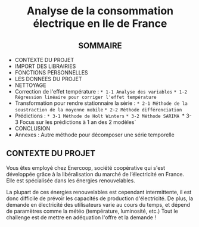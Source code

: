 <h1><center>Analyse de la consommation électrique en Ile de France</center></h1>

<h2><center>SOMMAIRE</center></h2>

<!-- /MarkdownTOC depth=4-->

* CONTEXTE DU PROJET
* IMPORT DES LIBRAIRIES
* FONCTIONS PERSONNELLES
* LES DONNEES DU PROJET
* NETTOYAGE
* Correction de l'effet température :
`* 1-1 Analyse des variables`
`* 1-2 Régression linéaire pour corriger l'effet température`
* Transformation pour rendre stationnaire la série :
`* 2-1 Méthode de la soustraction de la moyenne mobile`
`* 2-2 Méthode différenciation`
* Prédictions :
`* 3-1 Méthode de Holt Winters`
`* 3-2 Méthode SARIMA
`* 3-3 Focus sur les prédictions à 1 an des 2 modèles`
* CONCLUSION
* Annexes : Autre méthode pour décomposer une série temporelle

<h2>CONTEXTE DU PROJET</h2>
<p>Vous êtes employé chez Enercoop, société coopérative qui s'est développée grâce à la libéralisation du marché de l’électricité en France. Elle est spécialisée dans les énergies renouvelables.</p>

<p>La plupart de ces énergies renouvelables est cependant intermittente, il est donc difficile de prévoir les capacités de production d'électricité. De plus, la demande en électricité des utilisateurs varie au cours du temps, et dépend de paramètres comme la météo (température, luminosité, etc.) Tout le challenge est de mettre en adéquation l'offre et la demande !</p>

